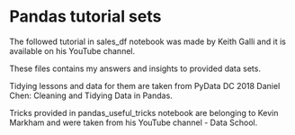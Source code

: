 # Pandas tutorial sets

The followed tutorial in sales_df notebook was made by Keith Galli and it is available on his YouTube channel.

These files contains my answers and insights to provided data sets.

Tidying lessons and data for them are taken from PyData DC 2018 Daniel Chen: Cleaning and Tidying Data in Pandas.

Tricks provided in pandas_useful_tricks notebook are belonging to Kevin Markham and were taken from his YouTube channel - Data School.
